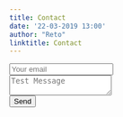 ```yaml
---
title: Contact
date: '22-03-2019 13:00'
author: "Reto"
linktitle: Contact
---
```



<form method="POST" action="https://formspree.io/contact@retoodermatt.com">
    <input type="email" name="email" placeholder="Your email" name="_replyto"/><br>
    <textarea name="message" placeholder="Test Message"></textarea>
    <input type="hidden" name="_language" value="de" />
    <input type="text" name="_gotcha" style="display:none" /><br>
    <span class="button__previous"><span class="button__text"><input type="submit" value="Send"></span></span>
</form>